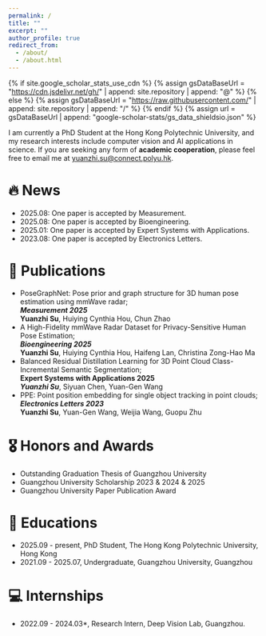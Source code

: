 ```yaml
---
permalink: /
title: ""
excerpt: ""
author_profile: true
redirect_from: 
  - /about/
  - /about.html
---
```


{% if site.google_scholar_stats_use_cdn %}
{% assign gsDataBaseUrl = "https://cdn.jsdelivr.net/gh/" | append: site.repository | append: "@" %}
{% else %}
{% assign gsDataBaseUrl = "https://raw.githubusercontent.com/" | append: site.repository | append: "/" %}
{% endif %}
{% assign url = gsDataBaseUrl | append: "google-scholar-stats/gs_data_shieldsio.json" %}

<span class='anchor' id='about-me'></span>

I am currently a PhD Student at the Hong Kong Polytechnic University, and my research interests include computer vision and AI applications in science. If you are seeking any form of **academic cooperation**, please feel free to email me at <a href='yuanzhi.su@connect.polyu.hk'>yuanzhi.su@connect.polyu.hk</a>.


# 🔥 News
- 2025.08: One paper is accepted by Measurement.
- 2025.08: One paper is accepted by Bioengineering.
- 2025.01: One paper is accepted by Expert Systems with Applications.
- 2023.08: One paper is accepted by Electronics Letters.

# 📝 Publications 
- PoseGraphNet: Pose prior and graph structure for 3D human pose estimation using mmWave radar;<br>***Measurement 2025*** <br> **Yuanzhi Su**, Huiying Cynthia Hou, Chun Zhao<br>
- A High-Fidelity mmWave Radar Dataset for Privacy-Sensitive Human Pose Estimation;<br>***Bioengineering 2025*** <br>**Yuanzhi Su**, Huiying Cynthia Hou, Haifeng Lan, Christina Zong-Hao Ma<br>
- Balanced Residual Distillation Learning for 3D Point Cloud Class-Incremental Semantic Segmentation;<br>**Expert Systems with Applications 2025** <br> ***Yuanzhi Su***, Siyuan Chen, Yuan-Gen Wang<br>
- PPE: Point position embedding for single object tracking in point clouds; <br>***Electronics Letters 2023***<br>**Yuanzhi Su**, Yuan-Gen Wang, Weijia Wang, Guopu Zhu<br>
  
# 🎖 Honors and Awards
- Outstanding Graduation Thesis of Guangzhou University
- Guangzhou University Scholarship 2023 \& 2024 \& 2025
- Guangzhou University Paper Publication Award   

# 📖 Educations
- 2025.09 - present, PhD Student, The Hong Kong Polytechnic University, Hong Kong 
- 2021.09 - 2025.07, Undergraduate, Guangzhou University, Guangzhou

# 💻 Internships
- 2022.09 - 2024.03*, Research Intern, Deep Vision Lab, Guangzhou.

<dic style='display: none'># 💬 Invited Talks </div>
